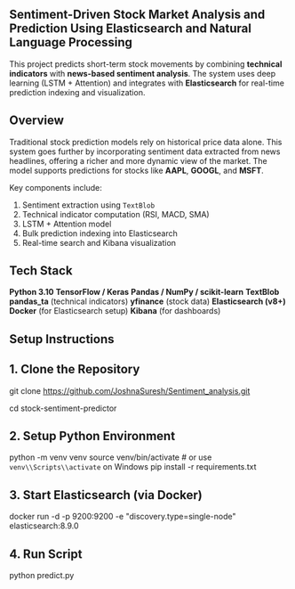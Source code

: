 ## Sentiment-Driven Stock Market Analysis and Prediction Using Elasticsearch and Natural Language Processing
This project predicts short-term stock movements by combining **technical indicators** with **news-based sentiment analysis**. The system uses deep learning (LSTM + Attention) and integrates with **Elasticsearch** for real-time prediction indexing and visualization.

## Overview

Traditional stock prediction models rely on historical price data alone. This system goes further by incorporating sentiment data extracted from news headlines, offering a richer and more dynamic view of the market. The model supports predictions for stocks like **AAPL**, **GOOGL**, and **MSFT**.

Key components include:

1. Sentiment extraction using `TextBlob`
2. Technical indicator computation (RSI, MACD, SMA)
3. LSTM + Attention model
4. Bulk prediction indexing into Elasticsearch
5. Real-time search and Kibana visualization

## Tech Stack

  **Python 3.10**
  **TensorFlow / Keras**
  **Pandas / NumPy / scikit-learn**
  **TextBlob**
  **pandas_ta** (technical indicators)
  **yfinance** (stock data)
  **Elasticsearch (v8+)**
  **Docker** (for Elasticsearch setup)
  **Kibana** (for dashboards)

## Setup Instructions

## 1. Clone the Repository
git clone https://github.com/JoshnaSuresh/Sentiment_analysis.git

cd stock-sentiment-predictor

## 2. Setup Python Environment
python -m venv venv
source venv/bin/activate  # or use `venv\\Scripts\\activate` on Windows
pip install -r requirements.txt

## 3. Start Elasticsearch (via Docker)
docker run -d -p 9200:9200 -e "discovery.type=single-node" elasticsearch:8.9.0

## 4. Run Script
python predict.py
